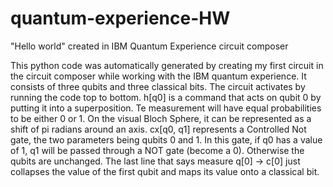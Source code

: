 # quantum-experience-HW
"Hello world" created in IBM Quantum Experience circuit composer

This python code was automatically generated by creating my first circuit in the circuit composer while working with the IBM quantum experience. It consists of three qubits and three classical bits. The circuit activates by running the code top to bottom. h[q0] is a command that acts on qubit 0 by putting it into a superposition. Te measurement will have equal probabilities to be either 0 or 1. On the visual Bloch Sphere, it can be represented as a shift of pi radians around an axis. cx[q0, q1] represents a Controlled Not gate, the two parameters being qubits 0 and 1. In this gate, if q0 has a value of 1, q1 will be passed through a NOT gate (become a 0). Otherwise the qubits are unchanged. The last line that says measure q[0] -> c[0] just collapses the value of the first qubit and maps its value onto a classical bit.
